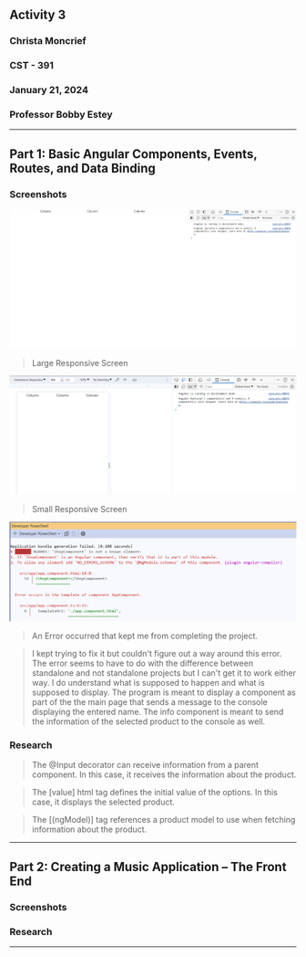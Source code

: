 <!-- Header -->
## **Activity 3**
### **Christa Moncrief**
### **CST - 391**
### **January 21, 2024**
### **Professor Bobby Estey**

---

<!-- Part 1 -->
## Part 1: Basic Angular Components, Events, Routes, and Data Binding
### Screenshots
![Large Screen](https://github.com/ScribeEzra/CST-391/blob/main/Media/Activity%203/01.png)
> Large Responsive Screen

![Small Screen](https://github.com/ScribeEzra/CST-391/blob/main/Media/Activity%203/02.png)
> Small Responsive Screen

![Error](https://github.com/ScribeEzra/CST-391/blob/main/Activity%203/03(Error).png)
> An Error occurred that kept me from completing the project. 

> I kept trying to fix it but couldn't figure out a way around this error.
> The error seems to have to do with the difference between standalone and not standalone projects but I can't get it to work either way.
> I do understand what is supposed to happen and what is supposed to display.
> The program is meant to display a component as part of the the main page that sends a message to the console displaying the entered name.
> The info component is meant to send the information of the selected product to the console as well.

### Research

> The @Input decorator can receive information from a parent component. In this case, it receives the information about the product.

> The [value] html tag defines the initial value of the options. In this case, it displays the selected product.

> The [(ngModel)] tag references a product model to use when fetching information about the product.

---

<!-- Part 2 -->
## Part 2: Creating a Music Application – The Front End
### Screenshots

### Research

---
